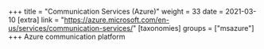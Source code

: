 +++
title = "Communication Services (Azure)"
weight = 33
date = 2021-03-10
[extra]
link = "https://azure.microsoft.com/en-us/services/communication-services/"
[taxonomies]
groups = ["msazure"]
+++
Azure communication platform

